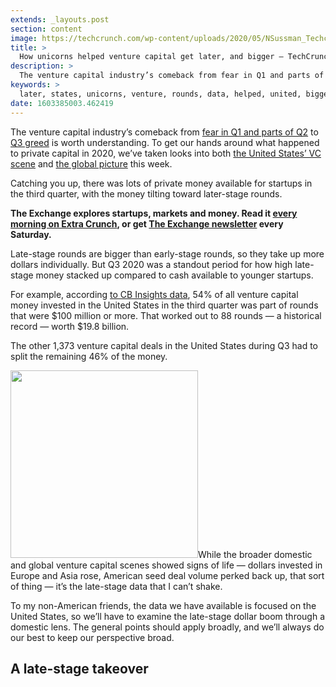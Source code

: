 ```yaml
--- 
extends: _layouts.post 
section: content 
image: https://techcrunch.com/wp-content/uploads/2020/05/NSussman_Techcrunch_Exchange_v3_GRY.jpg?w=533 
title: > 
  How unicorns helped venture capital get later, and bigger – TechCrunch 
description: > 
  The venture capital industry’s comeback from fear in Q1 and parts of Q2 to Q3 greed is worth understanding.To get our hands around what happened to private capital in 2020, we’ve taken looks into both the United States’ VC scene and the global picture this week.Catching you up, there was lots of private money available for startups in the third quarter, with the money tilting toward later-stage rounds.Late-stage rounds are bigger than early-stage rounds, so they take up more dollars individually.The other 1,373 venture capital deals in the United States during Q3 had to split the remaining 46% of the money. 
keywords: > 
  later, states, unicorns, venture, rounds, data, helped, united, bigger, money, techcrunch, latestage, q3, available, capital 
date: 1603385003.462419 
--- 
```

<div><p id="speakable-summary">The venture capital industry&#8217;s comeback from <a href="https://techcrunch.com/2020/04/10/amid-unicorn-layoffs-boston-startups-reflect-on-the-future/">fear in Q1 and parts of Q2</a> to <a href="https://techcrunch.com/2020/09/18/3-investors-discuss-the-state-of-saas-investing-in-2020/">Q3 greed</a> is worth understanding. To get our hands around what happened to private capital in 2020, we&#8217;ve taken looks into both <a href="https://techcrunch.com/2020/10/19/late-stage-deals-made-q3-2020-a-standout-vc-quarter-for-us-based-startups/">the United States&#8217; VC scene</a> and <a href="https://techcrunch.com/2020/10/20/as-startups-accelerate-in-record-q3-europe-and-asia-rack-up-huge-vc-results/">the global picture</a> this week.</p>
<p>Catching you up, there was lots of private money available for startups in the third quarter, with the money tilting toward later-stage rounds.</p>

<p><strong>The Exchange explores startups, markets and money. Read it <a href="https://techcrunch.com/subscribe/?tpcc=theexchange">every morning on Extra Crunch</a>, or get <a href="https://techcrunch.com/newsletters">The Exchange newsletter</a> every Saturday.</strong></p>

<p>Late-stage rounds are bigger than early-stage rounds, so they take up more dollars individually. But Q3 2020 was a standout period for how high late-stage money stacked up compared to cash available to younger startups.</p>
<p>For example, according <a href="https://urldefense.proofpoint.com/v2/url?u=https-3A__www.cbinsights.com_research_report_venture-2Dcapital-2Dq3-2D2020_&amp;d=DwMFaQ&amp;c=sWW_bEwW_mLyN3Kx2v57Q8e-CRbmiT9yOhqES_g_wVY&amp;r=ltubYRiLNTusexD22pisSSyuHS8LfjbFCccZPjc6fAw&amp;m=som4l5e450z3KcnMhuyiOMow9024U7YN1KDIHyjKPX4&amp;s=2cVKPWnP6SCDJWmj3vwujpp2KX7BIsj3011obKHGLOI&amp;e=">to CB Insights data</a>, 54% of all venture capital money invested in the United States in the third quarter was part of rounds that were $100 million or more. That worked out to 88 rounds &#8212; a historical record &#8212; worth $19.8 billion.</p>
<p>The other 1,373 venture capital deals in the United States during Q3 had to split the remaining 46% of the money.</p>
<p><a href="https://techcrunch.com/subscribe/?tpcc=theexchange"><img class="alignright wp-image-1995212 size-medium" src="https://techcrunch.com/wp-content/uploads/2020/05/exchange-banner-sq-gry.jpg?w=300" alt="" width="300" height="300"></a>While the broader domestic and global venture capital scenes showed signs of life &#8212; dollars invested in Europe and Asia rose, American seed deal volume perked back up, that sort of thing &#8212; it&#8217;s the late-stage data that I can&#8217;t shake.</p>
<p>To my non-American friends, the data we have available is focused on the United States, so we&#8217;ll have to examine the late-stage dollar boom through a domestic lens. The general points should apply broadly, and we&#8217;ll always do our best to keep our perspective broad.</p>
<h2>A late-stage takeover</h2>
<p></p><p class="extra-crunch-offer-container"></p>			</div>